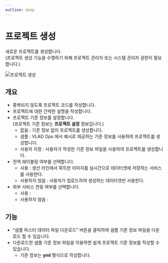 ```yaml
---
outline: deep
---
```


# 프로젝트 생성
새로운 프로젝트를 생성합니다.  
(프로젝트 생성 기능을 수행하기 위해 프로젝트 관리자 또는 시스템 관리자 권한이 필요합니다.)

![프로젝트 생성](/ko/project/project-create.png)


## 개요
- 중복되지 않도록 프로젝트 코드를 작성합니다.
- 프로젝트에 대한 간략한 설명을 작성합니다.
- 프로젝트 기준 정보를 설정합니다.  
  (프로젝트 기준 정보는 **프로젝트 설정** 정보입니다.)
  - 없음 : 기준 정보 없이 프로젝트를 생성합니다.
  - 샘플 : VLAD Ops 에서 예시로 제공하는 기준 정보를 사용하여 프로젝트를 생성합니다.
  - 사용자 지정 : 사용자가 작성한 기준 정보 파일을 사용하여 프로젝트를 생성합니다.
- 전역 레이블링 여부를 선택합니다.
  - 사용 : 생산 라인에서 획득한 이미지를 실시간으로 데이터셋에 저장하는 서비스를 사용한다.
  - 사용하지 않음 : 사용자가 업로드하여 생성하는 데이터셋만 사용한다.
- 외부 서비스 연동 여부를 선택합니다.
  - 사용 : 
  - 사용하지 않음 : 


## 기능
- "샘플 마스터 데이터 파일 다운로드" 버튼을 클릭하여 샘플 기준 정보 파일을 다운로드 할 수 있습니다.
- 다운로드한 샘플 기준 정보 파일을 이용하면 쉽게 프로젝트 기준 정보를 작성할 수 있습니다.
  - 기준 정보는 **yml** 형식으로 작성합니다.

